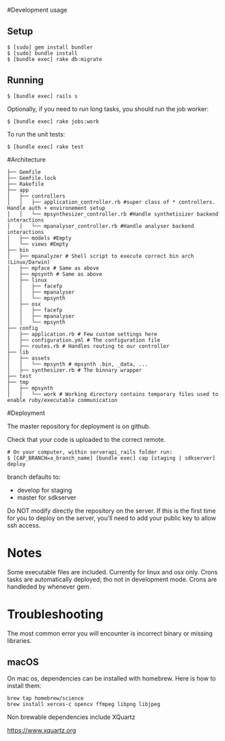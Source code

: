 #Development usage
## Setup
	$ [sudo] gem install bundler
	$ [sudo] bundle install
    $ [bundle exec] rake db:migrate
## Running

	$ [bundle exec] rails s

Optionally, if you need to run long tasks, you should run the job worker:

    $ [bundle exec] rake jobs:work

To run the unit tests:

    $ [bundle exec] rake test


#Architecture

	├── Gemfile
	├── Gemfile.lock
	├── Rakefile
	├── app
	│   ├── controllers
	│   │   ├── application_controller.rb #super class of * controllers. Handle auth + environement setup
	│   │   └── mpsynthesizer_controller.rb #Handle synthetisizer backend interactions
	│   │   └── mpanalyser_controller.rb #Handle analyser backend interactions
	│   ├── models #Empty
	│   └── views #Empty
	├── bin
    │   ├── mpanalyzer # Shell script to execute correct bin arch (Linux/Darwin)
    │   ├── mpface # Same as above
    │   ├── mpsynth # Same as above
	│   ├── linux
	│   │   ├── facefp
	│   │   ├── mpanalyser
	│   │   └── mpsynth
	│   ├── osx
	│   │   ├── facefp
	│   │   ├── mpanalyser
	│   │   └── mpsynth
	├── config
	│   ├── application.rb # Few custom settings here
	│   ├── configuration.yml # The configuration file
	│   ├── routes.rb # Handles routing to our controller
	├── lib
	│   ├── assets
	│   │   └── mpsynth # mpsynth .bin, _data, ...
	│   ├── synthesizer.rb # The binnary wrapper
	├── test
	├── tmp
	│   ├── mpsynth
	│   │   └── work # Working directory contains temporary files used to enable ruby/executable communication

#Deployment

The master repository for deployment is on github.

Check that your code is uploaded to the correct remote.


    # On your computer, within serverapi_rails folder run:
    $ [CAP_BRANCH=a_branch_name] [bundle exec] cap [staging | sdkserver] deploy

branch defaults to:

- develop for staging
- master for sdkserver

Do NOT modify directly the repository on the server.
If this is the first time for you to deploy on the server, you'll need to add your public key to allow ssh access.


# Notes

Some executable files are included. Currently for linux and osx only.
Crons tasks are automatically deployed; tho not in development mode.
Crons are handleded by whenever gem.

# Troubleshooting

The most common error you will encounter is incorrect binary or missing libraries.

## macOS
On mac os, dependencies can be installed with homebrew.
Here is how to install them:

    brew tap homebrew/science
    brew install xerces-c opencv ffmpeg libpng libjpeg

Non brewable dependencies include XQuartz

https://www.xquartz.org
